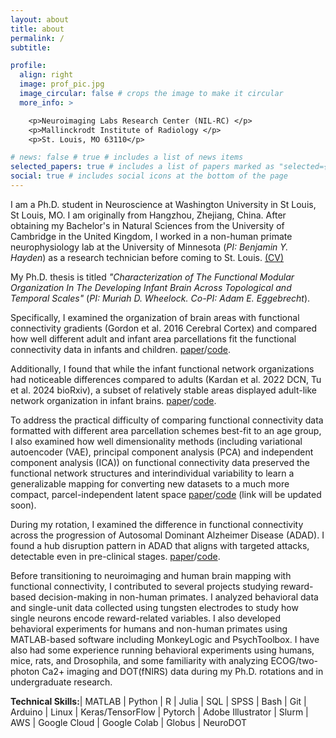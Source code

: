```yaml
---
layout: about
title: about
permalink: /
subtitle:

profile:
  align: right
  image: prof_pic.jpg
  image_circular: false # crops the image to make it circular
  more_info: >

    <p>Neuroimaging Labs Research Center (NIL-RC) </p>
    <p>Mallinckrodt Institute of Radiology </p>
    <p>St. Louis, MO 63110</p>

# news: false # true # includes a list of news items
selected_papers: true # includes a list of papers marked as "selected={true}"
social: true # includes social icons at the bottom of the page
---
```


I am a Ph.D. student in Neuroscience at Washington University in St Louis, St Louis, MO. I am originally from Hangzhou, Zhejiang, China. After obtaining my Bachelor's in Natural Sciences from the University of Cambridge in the United Kingdom, I worked in a non-human primate neurophysiology lab at the University of Minnesota (_PI: Benjamin Y. Hayden_) as a research technician before coming to St. Louis. [(CV)](https://cindyhfls.github.io/cv/)

My Ph.D. thesis is titled _"Characterization of The Functional Modular Organization In The Developing Infant Brain Across Topological and Temporal Scales"_ (_PI: Muriah D. Wheelock. Co-PI: Adam E. Eggebrecht_).

Specifically, I examined the organization of brain areas with functional connectivity gradients (Gordon et al. 2016 Cerebral Cortex) and compared how well different adult and infant area parcellations fit the functional connectivity data in infants and children. [paper](https://www.biorxiv.org/content/10.1101/2024.09.09.612056v1.abstract)/[code](https://github.com/WheelockLab/Tu-2024-AreaParcellationInfants).

Additionally, I found that while the infant functional network organizations had noticeable differences compared to adults (Kardan et al. 2022 DCN, Tu et al. 2024 bioRxiv), a subset of relatively stable areas displayed adult-like network organization in infant brains. [paper](https://www.biorxiv.org/content/10.1101/2024.07.31.606025v1)/[code](https://github.com/cindyhfls/Tu-2024-GordonSubset-DCN).

To address the practical difficulty of comparing functional connectivity data formatted with different area parcellation schemes best-fit to an age group, I also examined how well dimensionality methods (including variational autoencoder (VAE), principal component analysis (PCA) and independent component analysis (ICA)) on functional connectivity data preserved the functional network structures and interindividual variability to learn a generalizable mapping for converting new datasets to a much more compact, parcel-independent latent space [paper]()/[code]() (link will be updated soon).

During my rotation, I examined the difference in functional connectivity across the progression of Autosomal Dominant Alzheimer Disease (ADAD). I found a hub disruption pattern in ADAD that aligns with targeted attacks, detectable even in pre-clinical stages. [paper](https://direct.mit.edu/netn/article/doi/10.1162/netn_a_00395/121964/Increasing-hub-disruption-parallels-dementia)/[code](https://github.com/WheelockLab/Tu-2024-DIAN-HubDisruption-FC/).

Before transitioning to neuroimaging and human brain mapping with functional connectivity, I contributed to several projects studying reward-based decision-making in non-human primates. I analyzed behavioral data and single-unit data collected using tungsten electrodes to study how single neurons encode reward-related variables. I also developed behavioral experiments for humans and non-human primates using MATLAB-based software including MonkeyLogic and PsychToolbox. I have also had some experience running behavioral experiments using humans, mice, rats, and Drosophila, and some familiarity with analyzing ECOG/two-photon Ca2+ imaging and DOT(fNIRS) data during my Ph.D. rotations and in undergraduate research.

**Technical Skills:**| MATLAB | Python | R | Julia | SQL | SPSS | Bash | Git | Arduino | Linux | Keras/TensorFlow | Pytorch | Adobe Illustrator | Slurm | AWS | Google Cloud | Google Colab | Globus | NeuroDOT

<!-- Write your biography here. Tell the world about yourself. Link to your favorite [subreddit](http://reddit.com). You can put a picture in, too. The code is already in, just name your picture `prof_pic.jpg` and put it in the `img/` folder. -->

<!-- Put your address / P.O. box / other info right below your picture. You can also disable any of these elements by editing `profile` property of the YAML header of your `_pages/about.md`. Edit `_bibliography/papers.bib` and Jekyll will render your [publications page](/al-folio/publications/) automatically.

Link to your social media connections, too. This theme is set up to use [Font Awesome icons](https://fontawesome.com/) and [Academicons](https://jpswalsh.github.io/academicons/), like the ones below. Add your Facebook, Twitter, LinkedIn, Google Scholar, or just disable all of them. -->
